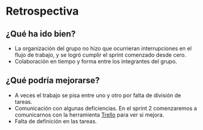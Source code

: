 # Retrospectiva

## ¿Qué ha ido bien?
* La organización del grupo no hizo que ocurrieran interrupciones en el flujo de trabajo, y se logró cumplir el sprint comenzado desde cero.
* Colaboración en tiempo y forma entre los integrantes del grupo.

## ¿Qué podría mejorarse?

* A veces el trabajo se pisa entre uno y otro por falta de división de tareas.
* Comunicación con algunas deficiencias. En el sprint 2 comenzaremos  a comunicarnos con la herramienta [Trello](www.Trello.com) para ver si mejora.
* Falta de definición en las tareas.

